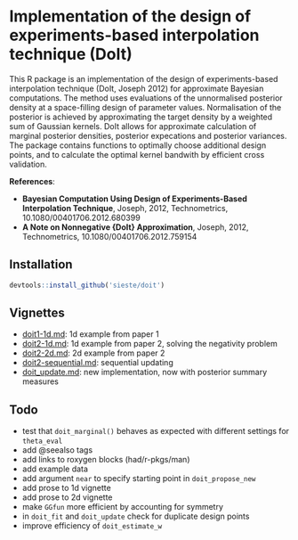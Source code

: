 # Implementation of the design of experiments-based interpolation technique (DoIt)

This R package is an implementation of the design of experiments-based
interpolation technique (DoIt, Joseph 2012) for approximate Bayesian
computations. The method uses evaluations of the unnormalised posterior density
at a space-filling design of parameter values. Normalisation of the posterior
is achieved by approximating the target density by a weighted sum of Gaussian
kernels. DoIt allows for approximate calculation of marginal posterior
densities, posterior expecations and posterior variances. The package contains
functions to optimally choose additional design points, and to calculate the
optimal kernel bandwith by efficient cross validation.


**References**:

- **Bayesian Computation Using Design of Experiments-Based Interpolation
  Technique**, Joseph, 2012, Technometrics, 10.1080/00401706.2012.680399
- **A Note on Nonnegative {DoIt} Approximation**, Joseph, 2012, Technometrics,
  10.1080/00401706.2012.759154


## Installation

```r
devtools::install_github('sieste/doit')
```


## Vignettes

- [doit1-1d.md](old_stuff/doit1-1d.md): 1d example from paper 1
- [doit2-1d.md](old_stuff/doit2-1d.md): 1d example from paper 2, solving the negativity problem
- [doit2-2d.md](old_stuff/doit2-2d.md): 2d example from paper 2
- [doit2-sequential.md](old_stuff/doit2-sequential.md): sequential updating
- [doit_update.md](old_stuff/doit_update.md): new implementation, now with posterior summary measures



## Todo

- test that `doit_marginal()` behaves as expected with different settings for
  `theta_eval`
- add @seealso tags
- add links to roxygen blocks (had/r-pkgs/man)
- add example data
- add argument `near` to specify starting point in `doit_propose_new`
- add prose to 1d vignette
- add prose to 2d vignette
- make `GGfun` more efficient by accounting for symmetry
- in `doit_fit` and `doit_update` check for duplicate design points
- improve efficiency of `doit_estimate_w`



